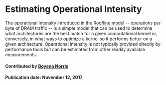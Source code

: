 # Estimating Operational Intensity

The operational intensity introduced in the [Roofline model](https://escholarship.org/uc/item/5tz795vq.pdf) -- operations per byte of DRAM traffic -- is a simple model that can be used to determine what architectures are the best match for a given computational kernel or,  conversely, in what ways to optimize a kernel so it performs better on a given architecture. Operational intensity is not typically provided directly by performance tools but can be estimated from other readily available measurements.

#### Contributed by [Boyana Norris](https://github.com/brnorris03)

#### Publication date: November 12, 2017

<!---
Publish: yes
Categories: performance
Topics: High-performance computing (HPC)
Tags: paper
Level: 2
Prerequisites: defaults
Aggregate: none
--->
